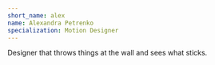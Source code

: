 ```yaml
---
short_name: alex
name: Alexandra Petrenko
specialization: Motion Designer
---
```

Designer that throws things at the wall and sees what sticks. 
